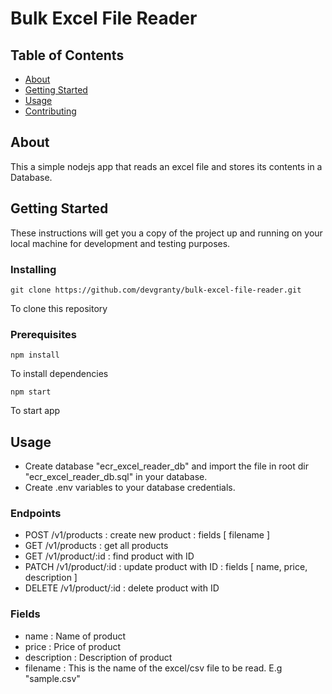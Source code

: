 # Bulk Excel File Reader

## Table of Contents

- [About](#about)
- [Getting Started](#getting_started)
- [Usage](#usage)
- [Contributing](../CONTRIBUTING.md)

## About <a name = "about"></a>

This a simple nodejs app that reads an excel file and stores its contents in a Database.

## Getting Started <a name = "getting_started"></a>

These instructions will get you a copy of the project up and running on your local machine for development and testing purposes.

### Installing

```console
git clone https://github.com/devgranty/bulk-excel-file-reader.git
```

To clone this repository


### Prerequisites

```console
npm install
```

To install dependencies

```console
npm start
```
To start app


## Usage <a name = "usage"></a>

- Create database "ecr_excel_reader_db" and import the file in root dir "ecr_excel_reader_db.sql" in your database.
- Create .env variables to your database credentials.

### Endpoints

- POST /v1/products       : create new product      :   fields [ filename ]
- GET /v1/products        : get all products
- GET /v1/product/:id     : find product with ID
- PATCH /v1/product/:id   : update product with ID  :   fields [ name, price, description ]
- DELETE /v1/product/:id  : delete product with ID

### Fields

- name        : Name of product
- price       : Price of product
- description : Description of product
- filename    : This is the name of the excel/csv file to be read. E.g "sample.csv"
